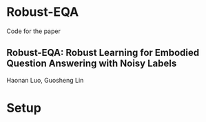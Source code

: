 Robust-EQA
======
Code for the paper

Robust-EQA: Robust Learning for Embodied Question Answering with Noisy Labels
---------
Haonan Luo, Guosheng Lin


Setup
==

